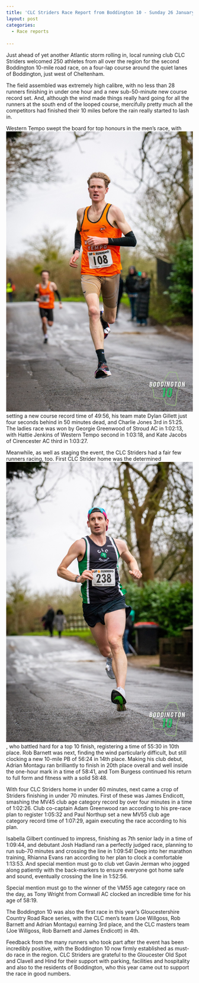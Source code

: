 ```yaml
---
title: 'CLC Striders Race Report from Boddington 10 - Sunday 26 January 2025'
layout: post
categories:
  - Race reports

---
```


Just ahead of yet another Atlantic storm rolling in, local running club CLC Striders welcomed 250 athletes from all over the region for the second Boddington 10-mile road race, on a four-lap course around the quiet lanes of Boddington, just west of Cheltenham. 

The field assembled was extremely high calibre, with no less than 28 runners finishing in under one hour and a new sub-50-minute new course record set. And, although the wind made things really hard going for all the runners at the south end of the looped course, mercifully pretty much all the competitors had finished their 10 miles before the rain really started to lash in.

Western Tempo swept the board for top honours in the men’s race, with ![Dom James](/images/2025/01/2025-01-27-Boddington-10-winner.jpg "Dom James") setting a new course record time of 49:56, his team mate Dylan Gillett just four seconds behind in 50 minutes dead, and Charlie Jones 3rd in 51:25. The ladies race was won by Georgie Greenwood of Stroud AC in 1:02:13, with Hattie Jenkins of Western Tempo second in 1:03:18, and Kate Jacobs of Cirencester AC third in 1:03:27.

Meanwhile, as well as staging the event, the CLC Striders had a fair few runners racing, too. First CLC Strider home was the determined ![Joe Willgoss](/images/2025/01/2025-01-27-Boddington-10.jpg "Joe Willgoss") , who battled hard for a top 10 finish, registering a time of 55:30 in 10th place. Rob Barnett was next, finding the wind particularly difficult, but still clocking a new 10-mile PB of 56:24 in 14th place. Making his club debut, Adrian Montagu ran brilliantly to finish in 20th place overall and well inside the one-hour mark in a time of 58:41, and Tom Burgess continued his return to full form and fitness with a solid 58:48.

With four CLC Striders home in under 60 minutes, next came a crop of Striders finishing in under 70 minutes. First of these was James Endicott, smashing the MV45 club age category record by over four minutes in a time of 1:02:26. Club co-captain Adam Greenwood ran according to his pre-race plan to register 1:05:32 and Paul Northup set a new MV55 club age category record time of 1:07:29, again executing the race according to his plan. 

Isabella Gilbert continued to impress, finishing as 7th senior lady in a time of 1:09:44, and debutant Josh Hadland ran a perfectly judged race, planning to run sub-70 minutes and crossing the line in 1:09:54! Deep into her marathon training, Rhianna Evans ran according to her plan to clock a comfortable 1:13:53. And special mention must go to club vet Gavin Jerman who jogged along patiently with the back-markers to ensure everyone got home safe and sound, eventually crossing the line in 1:52:56.

Special mention must go to the winner of the VM55 age category race on the day, as Tony Wright from Cornwall AC clocked an incredible time for his age of 58:19.

The Boddington 10 was also the first race in this year’s Gloucestershire Country Road Race series, with the CLC men’s team (Joe Willgoss, Rob Barnett and Adrian Montagu) earning 3rd place, and the CLC masters team (Joe Willgoss, Rob Barnett and James Endicott) in 4th. 

Feedback from the many runners who took part after the event has been incredibly positive, with the Boddington 10 now firmly established as must-do race in the region. CLC Striders are grateful to the Gloucester Old Spot and Clavell and Hind for their support with parking, facilities and hospitality and also to the residents of Boddington, who this year came out to support the race in good numbers.